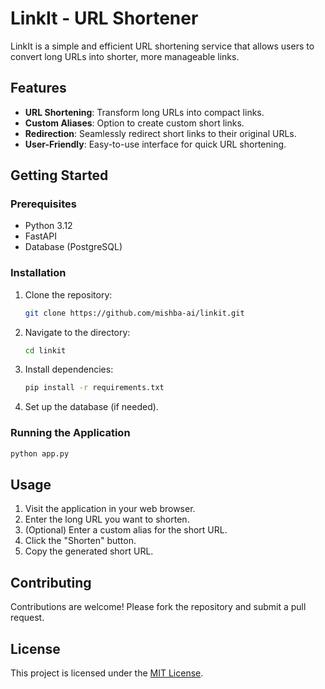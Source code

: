 # LinkIt - URL Shortener

LinkIt is a simple and efficient URL shortening service that allows users to convert long URLs into shorter, more manageable links.

## Features

-   **URL Shortening**: Transform long URLs into compact links.
-   **Custom Aliases**: Option to create custom short links.
-   **Redirection**: Seamlessly redirect short links to their original URLs.
-   **User-Friendly**: Easy-to-use interface for quick URL shortening.

## Getting Started

### Prerequisites

-   Python 3.12
-   FastAPI
-   Database (PostgreSQL)

### Installation

1.  Clone the repository:

    ```bash
    git clone https://github.com/mishba-ai/linkit.git
    ```

2.  Navigate to the directory:

    ```bash
    cd linkit
    ```

3.  Install dependencies:

    ```bash
    pip install -r requirements.txt
    ```

4.  Set up the database (if needed).

### Running the Application

```bash
python app.py
```

## Usage

1.  Visit the application in your web browser.
2.  Enter the long URL you want to shorten.
3.  (Optional) Enter a custom alias for the short URL.
4.  Click the "Shorten" button.
5.  Copy the generated short URL.

## Contributing

Contributions are welcome! Please fork the repository and submit a pull request.

## License

This project is licensed under the [MIT License](LICENSE).
